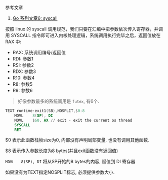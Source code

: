 参考文章

1. [Go 系列文章6: syscall](http://xargin.com/syscall/)

按照 linux 的 syscall 调用规范，我们只要在汇编中把参数依次传入寄存器，并调用 SYSCALL 指令即可进入内核处理逻辑，系统调用执行完毕之后，返回值放在 RAX 中:

- RAX: 系统调用编号/返回值
- RDI: 参数1
- RSI: 参数2
- RDX: 参数3
- R10: 参数4
- R8: 参数5
- R9: 参数6

> 好像参数最多的系统调用是 `futex`, 有6个.

```asm
TEXT runtime·exit1(SB),NOSPLIT,$0-8
	MOVL	8(SP), DI
	MOVL	$60, AX	// exit - exit the current os thread
	SYSCALL
	RET
```

$0 表示此函数栈帧size为0, 内部没有声明局部变量, 也没有调用其他函数.

$8 表示传入参数长度为8 bytes(并且exit函数没有返回值)

`MOVL	8(SP), DI` 将从SP开始的8 bytes的内容, 赋值到 DI 寄存器

如果没有为TEXT指定NOSPLIT标志, 必须提供参数大小.
